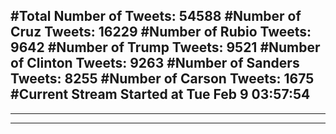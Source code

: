 #Total Number of Tweets: 54588 
#Number of Cruz Tweets: 16229
#Number of Rubio Tweets: 9642
#Number of Trump Tweets: 9521
#Number of Clinton Tweets: 9263
#Number of Sanders Tweets: 8255
#Number of Carson Tweets: 1675
#Current Stream Started at Tue Feb  9 03:57:54
---
---
---
